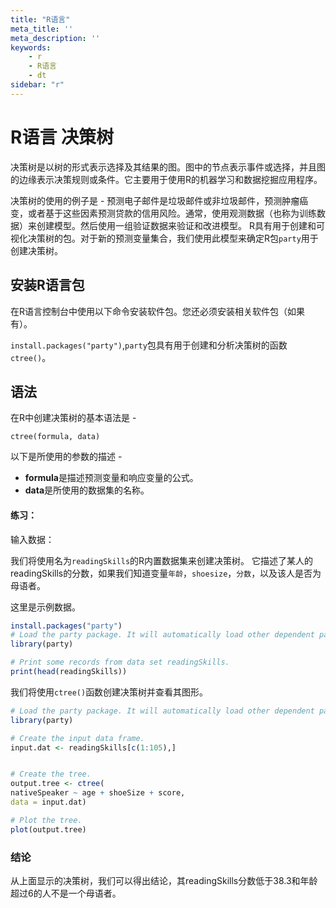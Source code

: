 ```yaml
---
title: "R语言"
meta_title: ''
meta_description: ''
keywords: 
    - r
    - R语言
    - dt
sidebar: "r"
---
```

# R语言 决策树

决策树是以树的形式表示选择及其结果的图。图中的节点表示事件或选择，并且图的边缘表示决策规则或条件。它主要用于使用R的机器学习和数据挖掘应用程序。

决策树的使用的例子是 - 预测电子邮件是垃圾邮件或非垃圾邮件，预测肿瘤癌变，或者基于这些因素预测贷款的信用风险。通常，使用观测数据（也称为训练数据）来创建模型。然后使用一组验证数据来验证和改进模型。 R具有用于创建和可视化决策树的包。对于新的预测变量集合，我们使用此模型来确定R包`party`用于创建决策树。

## 安装R语言包

在R语言控制台中使用以下命令安装软件包。您还必须安装相关软件包（如果有）。

`install.packages("party")`,`party`包具有用于创建和分析决策树的函数`ctree()`。

## 语法

在R中创建决策树的基本语法是 -

`
ctree(formula, data)
`

以下是所使用的参数的描述 - 

- **formula**是描述预测变量和响应变量的公式。
- **data**是所使用的数据集的名称。

#### 练习：

输入数据：

我们将使用名为`readingSkills`的R内置数据集来创建决策树。 它描述了某人的readingSkills的分数，如果我们知道变量`年龄`，`shoesize`，`分数`，以及该人是否为母语者。

这里是示例数据。

```R
install.packages("party")
# Load the party package. It will automatically load other dependent packages.
library(party)

# Print some records from data set readingSkills.
print(head(readingSkills))
```
我们将使用`ctree()`函数创建决策树并查看其图形。

```R
# Load the party package. It will automatically load other dependent packages.
library(party)

# Create the input data frame.
input.dat <- readingSkills[c(1:105),]


# Create the tree.
output.tree <- ctree(
nativeSpeaker ~ age + shoeSize + score, 
data = input.dat)

# Plot the tree.
plot(output.tree)
```

### 结论
从上面显示的决策树，我们可以得出结论，其readingSkills分数低于38.3和年龄超过6的人不是一个母语者。
<code class=backend-type backend-type=free></code>
<code class=gatsby-kernelname data-language=r></code>
<script type="text/javascript" src="https://cdn.freeaihub.com/asset/js/cell.js"></script>
